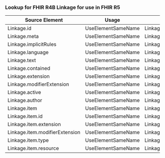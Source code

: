### Lookup for FHIR R4B Linkage for use in FHIR R5

| Source Element | Usage | Target |
| -------------- | ----- | ------ |
| Linkage.id | UseElementSameName | Linkage.id |
| Linkage.meta | UseElementSameName | Linkage.meta |
| Linkage.implicitRules | UseElementSameName | Linkage.implicitRules |
| Linkage.language | UseElementSameName | Linkage.language |
| Linkage.text | UseElementSameName | Linkage.text |
| Linkage.contained | UseElementSameName | Linkage.contained |
| Linkage.extension | UseElementSameName | Linkage.extension |
| Linkage.modifierExtension | UseElementSameName | Linkage.modifierExtension |
| Linkage.active | UseElementSameName | Linkage.active |
| Linkage.author | UseElementSameName | Linkage.author |
| Linkage.item | UseElementSameName | Linkage.item |
| Linkage.item.id | UseElementSameName | Linkage.item.id |
| Linkage.item.extension | UseElementSameName | Linkage.item.extension |
| Linkage.item.modifierExtension | UseElementSameName | Linkage.item.modifierExtension |
| Linkage.item.type | UseElementSameName | Linkage.item.type |
| Linkage.item.resource | UseElementSameName | Linkage.item.resource |
